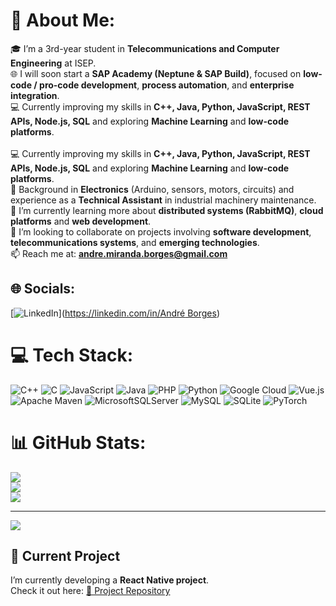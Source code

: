 # 💫 About Me:
🎓 I’m a 3rd-year student in **Telecommunications and Computer Engineering** at ISEP.<br>🌐 I will soon start a **SAP Academy (Neptune & SAP Build)**, focused on **low-code / pro-code development**, **process automation**, and **enterprise integration**. <br>💻 Currently improving my skills in **C++, Java, Python, JavaScript, REST APIs, Node.js, SQL** and exploring **Machine Learning** and **low-code platforms**. <br><br>💻 Currently improving my skills in **C++, Java, Python, JavaScript, REST APIs, Node.js, SQL** and exploring **Machine Learning** and **low-code platforms**.  <br>🔧 Background in **Electronics** (Arduino, sensors, motors, circuits) and experience as a **Technical Assistant** in industrial machinery maintenance.  <br>🌱 I’m currently learning more about **distributed systems (RabbitMQ)**, **cloud platforms** and **web development**.  <br>🤝 I’m looking to collaborate on projects involving **software development**, **telecommunications systems**, and **emerging technologies**.  <br>📫 Reach me at: **andre.miranda.borges@gmail.com**  <br>


## 🌐 Socials:
[![LinkedIn](https://img.shields.io/badge/LinkedIn-%230077B5.svg?logo=linkedin&logoColor=white)]([https://linkedin.com/in/André Borges](https://www.linkedin.com/in/andr%C3%A9-borges-4a3468379/)) 

# 💻 Tech Stack:
![C++](https://img.shields.io/badge/c++-%2300599C.svg?style=for-the-badge&logo=c%2B%2B&logoColor=white) ![C](https://img.shields.io/badge/c-%2300599C.svg?style=for-the-badge&logo=c&logoColor=white) ![JavaScript](https://img.shields.io/badge/javascript-%23323330.svg?style=for-the-badge&logo=javascript&logoColor=%23F7DF1E) ![Java](https://img.shields.io/badge/java-%23ED8B00.svg?style=for-the-badge&logo=openjdk&logoColor=white) ![PHP](https://img.shields.io/badge/php-%23777BB4.svg?style=for-the-badge&logo=php&logoColor=white) ![Python](https://img.shields.io/badge/python-3670A0?style=for-the-badge&logo=python&logoColor=ffdd54) ![Google Cloud](https://img.shields.io/badge/GoogleCloud-%234285F4.svg?style=for-the-badge&logo=google-cloud&logoColor=white) ![Vue.js](https://img.shields.io/badge/vue.js-%2335495e.svg?style=for-the-badge&logo=vuedotjs&logoColor=%234FC08D) ![Apache Maven](https://img.shields.io/badge/Apache%20Maven-C71A36?style=for-the-badge&logo=Apache%20Maven&logoColor=white) ![MicrosoftSQLServer](https://img.shields.io/badge/Microsoft%20SQL%20Server-CC2927?style=for-the-badge&logo=microsoft%20sql%20server&logoColor=white) ![MySQL](https://img.shields.io/badge/mysql-4479A1.svg?style=for-the-badge&logo=mysql&logoColor=white) ![SQLite](https://img.shields.io/badge/sqlite-%2307405e.svg?style=for-the-badge&logo=sqlite&logoColor=white) ![PyTorch](https://img.shields.io/badge/PyTorch-%23EE4C2C.svg?style=for-the-badge&logo=PyTorch&logoColor=white)
# 📊 GitHub Stats:
![](https://github-readme-stats.vercel.app/api?username=ABorges2003&theme=dark&hide_border=false&include_all_commits=false&count_private=false)<br/>
![](https://nirzak-streak-stats.vercel.app/?user=ABorges2003&theme=dark&hide_border=false)<br/>
![](https://github-readme-stats.vercel.app/api/top-langs/?username=ABorges2003&theme=dark&hide_border=false&include_all_commits=false&count_private=false&layout=compact)

---
[![](https://visitcount.itsvg.in/api?id=ABorges2003&icon=0&color=0)](https://visitcount.itsvg.in)

<!-- Proudly created with GPRM ( https://gprm.itsvg.in ) -->

## 📱 Current Project
I’m currently developing a **React Native project**.  
Check it out here: [📂 Project Repository](https://github.com/ABorges2003/ReactNative_Project)
